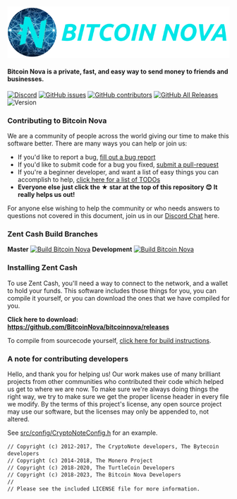 ![image](https://github.com/BitcoinNova/brand/blob/master/logo/wordmark/bitcoinnova_wordmark_ubuntu.png)
#### Bitcoin Nova is a private, fast, and easy way to send money to friends and businesses.

[![Discord](https://img.shields.io/discord/428851188817985547?label=Bitcoin%20Nova%20[BTN])](https://discord.gg/8zQf7PD) 
[![GitHub issues](https://img.shields.io/github/issues/BitcoinNova/bitcoinnova?label=Issues)](https://github.com/BitcoinNova/bitcoinnova/issues)
[![GitHub contributors](https://img.shields.io/github/contributors-anon/BitcoinNova/bitcoinnova?label=Contributors)](https://github.com/BitcoinNova/bitcoinnova/graphs/contributors) 
[![GitHub All Releases](https://img.shields.io/github/downloads/BitcoinNova/bitcoinnova/total?label=Downloads)](https://github.com/BitcoinNova/bitcoinnova/releases) 
![Version](https://img.shields.io/github/v/release/BitcoinNova/bitcoinnova)

### Contributing to Bitcoin Nova

We are a community of people across the world giving our time to make this software better. There are many ways you can help or join us:

-   If you'd like to report a bug, [fill out a bug report](https://github.com/BitcoinNova/bitcoinnova/issues)
-   If you'd like to submit code for a bug you fixed, [submit a pull-request](https://github.com/BitcoinNova/bitcoinnova/compare)
-   If you're a beginner developer, and want a list of easy things you can accomplish to help, [click here for a list of TODOs](https://github.com/BitcoinNova/bitcoinnova/labels/GOOD%20FIRST%20ISSUE)
-   **Everyone else just click the ★ star at the top of this repository 😊 It really helps us out!**

For anyone else wishing to help the community or who needs answers to questions not covered in this document, join us in our [Discord Chat](http://chat.zent.cash) here.

### Zent Cash Build Branches

**Master**
[![Build Bitcoin Nova](https://github.com/BitcoinNova/bitcoinnova/actions/workflows/matrix.yml/badge.svg?branch=master)](https://github.com/BitcoinNova/bitcoinnova/actions/workflows/matrix.yml)
**Development**
[![Build Bitcoin Nova](https://github.com/BitcoinNova/bitcoinnova/actions/workflows/matrix.yml/badge.svg?branch=development)](https://github.com/BitcoinNova/bitcoinnova/actions/workflows/matrix.yml) 

### Installing Zent Cash

To use Zent Cash, you'll need a way to connect to the network, and a wallet to hold your funds. This software includes those things for you, you can compile it yourself, or you can download the ones that we have compiled for you.

**Click here to download: https://github.com/BitcoinNova/bitcoinnova/releases**

To compile from sourcecode yourself, [click here for build instructions](https://github.com/BitcoinNova/bitcoinnova/blob/dev/COMPILE.md).


### A note for contributing developers

Hello, and thank you for helping us! Our work makes use of many brilliant projects from other communities who contributed their code which helped us get to where we are now. To make sure we're always doing things the right way, we try to make sure we get the proper license header in every file we modify. By the terms of this project's license, any open source project may use our software, but the licenses may only be appended to, not altered. 

See [src/config/CryptoNoteConfig.h](https://github.com/BitcoinNova/bitcoinnova/blob/10172129c1111bf0c6e0cc7a7b878438fa946e29/src/config/CryptoNoteConfig.h#L4) for an example.

```
// Copyright (c) 2012-2017, The CryptoNote developers, The Bytecoin developers
// Copyright (c) 2014-2018, The Monero Project
// Copyright (c) 2018-2020, The TurtleCoin Developers
// Copyright (c) 2018-2023, The Bitcoin Nova Developers
//
// Please see the included LICENSE file for more information.
```
